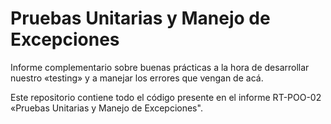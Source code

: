 
# Pruebas Unitarias y Manejo de Excepciones

Informe complementario sobre buenas prácticas a la hora de desarrollar nuestro «testing» y a manejar los errores que vengan de acá.

Este repositorio contiene todo el código presente en el informe RT-POO-02 «Pruebas Unitarias y Manejo de Excepciones".

